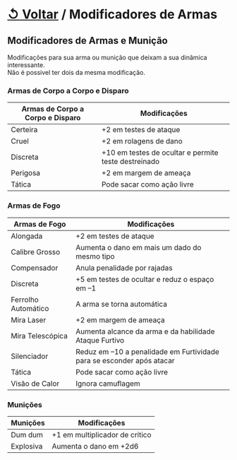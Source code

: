 # [↺ Voltar](../Armas.md) / Modificadores de Armas

## Modificadores de Armas e Munição

Modificações para sua arma ou munição que deixam a sua dinâmica interessante.  
Não é possivel ter dois da mesma modificação.

### Armas de Corpo a Corpo e Disparo

| Armas de Corpo a Corpo e Disparo |                     Modificações                     |
| ----------------------------- | ---------------------------------------------------- |
| Certeira                      | +2 em testes de ataque                               |
| Cruel                         | +2 em rolagens de dano                               |
| Discreta                      | +10 em testes de ocultar e permite teste destreinado |
| Perigosa                      | +2 em margem de ameaça                               |
| Tática                        | Pode sacar como ação livre                           |

### Armas de Fogo

|  Armas de Fogo   |                             Modificações                              |
| ---------------- | --------------------------------------------------------------------- |
| Alongada         | +2 em testes de ataque                                                |
| Calibre Grosso   | Aumenta o dano em mais um dado do mesmo tipo                          |
| Compensador      | Anula penalidade por rajadas                                          |
| Discreta         | +5 em testes de ocultar e reduz o espaço em –1                        |
| Ferrolho Automático       | A arma se torna automática                                   |
| Mira Laser       | +2 em margem de ameaça                                                |
| Mira Telescópica | Aumenta alcance da arma e da habilidade Ataque Furtivo                |
| Silenciador      | Reduz em –10 a penalidade em Furtividade para se esconder após atacar |
| Tática           | Pode sacar como ação livre                                            |
| Visão de Calor   | Ignora camuflagem                                                     |

### Munições

| Munições  |          Modificações          |
| --------- | ------------------------------ |
| Dum dum   | +1 em multiplicador de crítico |
| Explosiva | Aumenta o dano em +2d6         |
